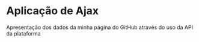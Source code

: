 <h1>Aplicação de Ajax</h1>
Apresentação dos dados da minha página do GitHub através do uso da API da plataforma
